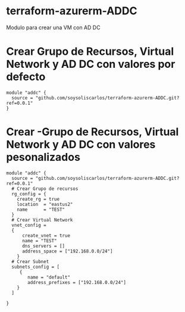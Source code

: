 # terraform-azurerm-ADDC

Modulo para crear una VM con AD DC

# Crear Grupo de Recursos, Virtual Network y AD DC con valores por defecto

```
module "addc" {
  source = "github.com/soysoliscarlos/terraform-azurerm-ADDC.git?ref=0.0.1"
}
```

# Crear -Grupo de Recursos, Virtual Network y AD DC con valores pesonalizados

```
module "addc" {
  source = "github.com/soysoliscarlos/terraform-azurerm-ADDC.git?ref=0.0.1"
  # Crear Grupo de recursos
  rg_config = {
    create_rg = true
    location  = "eastus2"
    name      = "TEST"
  }
  # Crear Virtual Network
  vnet_config =
  {
      create_vnet = true
      name = "TEST"
      dns_servers = []
      address_space = ["192.168.0.0/24"]
    }
  # Crear Subnet
  subnets_config = [
     {
        name = "default"
        address_prefixes = ["192.168.0.0/24"]
    } 
  ]

}
```